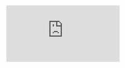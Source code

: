 ![image alt](https://github.com/gayathri-36/Instagram/blob/5accf77261ebeb8cb039d4cc032cca001f789202/README%20(1).md)

